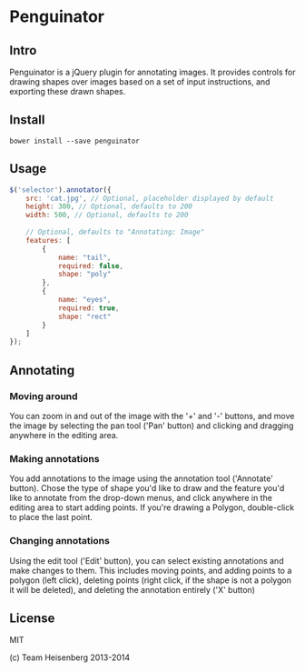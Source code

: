 # Penguinator

## Intro

Penguinator is a jQuery plugin for annotating images. It provides controls for drawing shapes over images based on a set of input instructions, and exporting these drawn shapes.

## Install

`bower install --save penguinator`

## Usage

```js
$('selector').annotator({
    src: 'cat.jpg', // Optional, placeholder displayed by default
    height: 300, // Optional, defaults to 200
    width: 500, // Optional, defaults to 200
    
    // Optional, defaults to "Annotating: Image"
    features: [
        {
            name: "tail",
            required: false,
            shape: "poly"
        },
        {
            name: "eyes",
            required: true,
            shape: "rect"
        }
    ]
});
```

## Annotating

### Moving around

You can zoom in and out of the image with the '+' and '-' buttons, and move the image by selecting the pan tool ('Pan' button) and clicking and dragging anywhere in the editing area.

### Making annotations

You add annotations to the image using the annotation tool ('Annotate' button). Chose the type of shape you'd like to draw and the feature you'd like to annotate from the drop-down menus, and click anywhere in the editing area to start adding points. If you're drawing a Polygon, double-click to place the last point.

### Changing annotations

Using the edit tool ('Edit' button), you can select existing annotations and make changes to them. This includes moving points, and adding points to a polygon (left click), deleting points (right click, if the shape is not a polygon it will be deleted), and deleting the annotation entirely ('X' button)

## License

MIT

(c) Team Heisenberg 2013-2014
